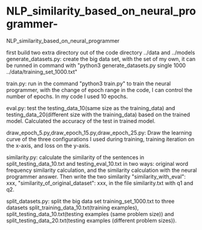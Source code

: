 # NLP_similarity_based_on_neural_programmer-
NLP_similarity_based_on_neural_programmer  

first build two extra directory out of the code directory ../data and ../models
generate_datasets.py: create the big data set, with the set of my own, it can be runned in command with "python3 generate_datasets.py single 1000 ../data/training_set_1000.txt"

train.py: run in the command "python3 train.py" to train the neural programmer, with the change of epoch range in the code, I can control the number of epochs.
In my code I used 10 epochs.

eval.py: test the testing_data_10(same size as the training_data) and testing_data_20(different size with the training_data) based on the trained model. Calculated the accuracy of the test in trained model.

draw_epoch_5.py,draw_epoch_15.py,draw_epoch_25.py: Draw the learning curve  of the three configurations I used during training, training iteration on the x-axis, and loss on the y-axis.

similarity.py: calculate the similarity of the sentences in split_testing_data_10.txt and testing_eval_10.txt in two ways: original word frequency similarity calculation, and the similarity calculation with the neural programmer answer.
Then write the two similarity "similarity_with_eval": xxx, "similarity_of_original_dataset": xxx, in the file similarity.txt with q1 and q2.

split_datasets.py: split the big data set training_set_1000.txt to three datasets split_training_data_10.txt(training examples), split_testing_data_10.txt(testing examples (same problem size)) and split_testing_data_20.txt(testing examples (different problem sizes)). 
